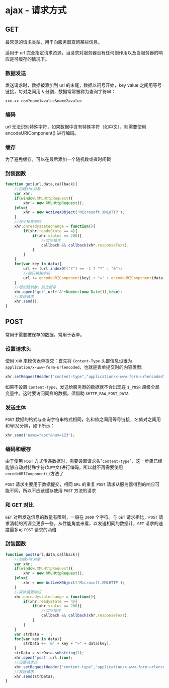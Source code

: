 # ajax - 请求方式

## GET

最常见的请求类型，用于向服务器查询某些信息。

适用于 url 完全指定请求资源，当请求对服务器没有任何副作用以及当服务器的响应是可缓存的情况下。

### 数据发送

发送请求时，数据被添加到 url 的末尾，数据以问号开始，key value 之间用等号链接，每对之间用 `&` 分割，数据常常被称为查询字符串：

```
xxx.xx.com?name1=value&name2=value
```

### 编码

url 无法识别特殊字符，如果数据中含有特殊字符（如中文），则需要使用 encodeURIComponent() 进行编码。

### 缓存

为了避免缓存，可以在最后添加一个随机数或者时间戳

### 封装函数

```JavaScript
function get(url,data,callback){
    //创建xhr对象
    var xhr;
    if(window.XMLHttpRequest){
        xhr = new XMLHttpRequest();
    }else{
        xhr = new ActiveXObject('Microsoft.XMLHTTP');
    }
    //异步接受响应
    xhr.onreadystatechange = function(){
        if(xhr.readyState == 4){
            if(xhr.status == 200){
                //实际操作
                callback && callback(xhr.responseText);
            }
        }
    }
    for(var key in data){
        url += (url.indexOf("?") == -1 ? "?" : "&");
        //编码特殊字符
        url += encodeURIComponent(key) + "=" + encodeURIComponent(data[key]);
    }
    //增加随机数，防止缓存
    xhr.open('get',url+'&'+Number(new Date()),true);
    //发送请求
    xhr.send();
}
```

## POST

常用于需要被保存的数据，常用于表单。

### 设置请求头

使用 `XHR` 来模仿表单提交：首先将 `Content-Type` 头部信息设置为 `application/x-www-form-urlencoded`，也就是表单提交时的内容类型:

```JavaScript
xhr.setRequestHeader("content-type","application/x-www-form-urlencoded");
```

如果不设置 `Content-Type`，发送给服务器的数据就不会出现在 `$_POSR` 超级全局变量中。这时要访问同样的数据，须借助 `$HTTP_RAW_POST_DATA`

### 发送主体

`POST` 数据的格式与查询字符串格式相同，名和值之间用等号链接，名值对之间用和号(`&`)分隔，如下所示：

```JavaScript
xhr.send('name="abc"&num=123');
```

### 编码和缓存

由于使用 `POST` 方式传递数据时，需要设置请求头"`content-type`"，这一步骤已经能够自动对特殊字符(如中文)进行编码，所以就不再需要使用 `encodeURIComponent()`方法了

`POST` 请求主要用于数据提交，相同 `URL` 的重复 `POST` 请求从服务器得到的响应可能不同，所以不应该缓存使用 `POST` 方法的请求

### 和 GET 对比

`GET` 对所发送信息的数量有限制，一般在 `2000` 个字符。与 `GET` 请求相比，`POST` 请求消耗的资源会更多一些。从性能角度来看，以发送相同的数据计，`GET` 请求的速度最多可 `POST` 请求的两倍

### 封装函数

```JavaScript
function post(url,data,callback){
    //创建xhr对象
    var xhr;
    if(window.XMLHttpRequest){
        xhr = new XMLHttpRequest();
    }else{
        xhr = new ActiveXObject('Microsoft.XMLHTTP');
    }
    //异步接受响应
    xhr.onreadystatechange = function(){
        if(xhr.readyState == 4){
            if(xhr.status == 200){
                //实际操作
                callback && callback(xhr.responseText);
            }
        }
    }
    var strData = '';
    for(var key in data){
        strData += '&' + key + "=" + data[key];
    }
    strData = strData.substring(1);
    xhr.open('post',url,true);
    //设置请求头
    xhr.setRequestHeader("content-type","application/x-www-form-urlencoded");
    //发送请求
    xhr.send(strData);
}
```
